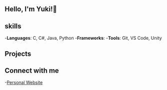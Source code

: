 ## Hello, I'm Yuki!👋

## skills

-**Languages**: C, C#, Java, Python
-**Frameworks**: 
-**Tools**: Git, VS Code, Unity


## Projects



## Connect with me

-[Personal Website]()
